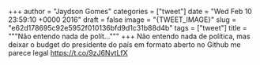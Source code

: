 
+++
author = "Jaydson Gomes"
categories = ["tweet"]
date = "Wed Feb 10 23:59:10 +0000 2016"
draft = false
image = "{TWEET_IMAGE}"
slug = "e62d178695c92e5952f010136bfd9d1c31b88d4b"
tags = ["tweet"]
title = """Não entendo nada de polít..."""
+++
Não entendo nada de política, mas deixar o budget do presidente do país em formato aberto no Github me parece legal https://t.co/9zJ6NvtLfX
